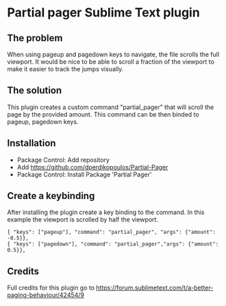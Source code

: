 # Partial pager Sublime Text plugin

## The problem

When using pageup and pagedown keys to navigate, the file scrolls the full viewport. It would be nice to be able to scroll a fraction of the viewport to make it easier to track the jumps visually.

## The solution

This plugin creates a custom command "partial_pager" that will scroll the page by the provided amount. This command can be then binded to pageup, pagedown keys.

## Installation

-   Package Control: Add repository
-   Add https://github.com/dperdikopoulos/Partial-Pager
-   Package Control: Install Package 'Partial Pager'

## Create a keybinding

After installing the plugin create a key binding to the command. In this example the viewport is scrolled by half the viewport.

```
{ "keys": ["pageup"], "command": "partial_pager", "args": {"amount": -0.5}},
{ "keys": ["pagedown"], "command": "partial_pager","args": {"amount": 0.5}},
```

## Credits

Full credits for this plugin go to https://forum.sublimetext.com/t/a-better-paging-behaviour/42454/9
